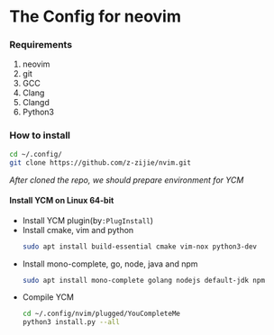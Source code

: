 # The Config for neovim

### Requirements
1. neovim
2. git
3. GCC
4. Clang
5. Clangd
6. Python3

### How to install
```sh
cd ~/.config/
git clone https://github.com/z-zijie/nvim.git
```
*After cloned the repo, we should prepare environment for YCM*
#### Install YCM on Linux 64-bit
 - Install YCM plugin(by`:PlugInstall`)
 - Install cmake, vim and python
    ```sh
    sudo apt install build-essential cmake vim-nox python3-dev
    ```
 - Install mono-complete, go, node, java and npm
    ```sh
    sudo apt install mono-complete golang nodejs default-jdk npm
    ```
 - Compile YCM
    ```sh
    cd ~/.config/nvim/plugged/YouCompleteMe
    python3 install.py --all
    ```

